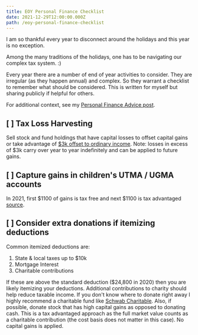 ```yaml
---
title: EOY Personal Finance Checklist
date: 2021-12-29T12:00:00.000Z
path: /eoy-personal-finance-checklist
---
```


I am so thankful every year to disconnect around the holidays and this year is no exception.

Among the many traditions of the holidays, one has to be navigating our complex tax system. :)

Every year there are a number of end of year activities to consider. They are irregular (as they happen annual) and complex. So they warrant a checklist to remember what should be considered. This is written for myself but sharing publicly if helpful for others.

For additional context, see my [Personal Finance Advice post](/2019-04-08-personal-investment-advice/).

## [ ] Tax Loss Harvesting

Sell stock and fund holdings that have capital losses to offset capital gains or take advantage of [$3k offset to ordinary income](https://www.fidelity.com/viewpoints/personal-finance/tax-loss-harvesting). Note: losses in excess of $3k carry over year to year indefinitely and can be applied to future gains.

## [ ] Capture gains in children's UTMA / UGMA accounts

In 2021, first $1100 of gains is tax free and next $1100 is tax advantaged [source](https://www.nolo.com/legal-encyclopedia/kiddie-tax-limits-shifting-unearned-30003.html).

## [ ] Consider extra donations if itemizing deductions

Common itemized deductions are:

1. State & local taxes up to $10k
2. Mortgage Interest
3. Charitable contributions

If these are above the standard deduction ($24,800 in 2020) then you are likely itemizing your deductions. Additional contributions to charity should help reduce taxable income. If you don't know where to donate right away I highly recommend a charitable fund like [Schwab Charitable](https://www.schwabcharitable.org/). Also, if possible, donate stock that has high capital gains as opposed to donating cash. This is a tax advantaged approach as the full market value counts as a charitable contribution (the cost basis does not matter in this case). No capital gains is applied.
